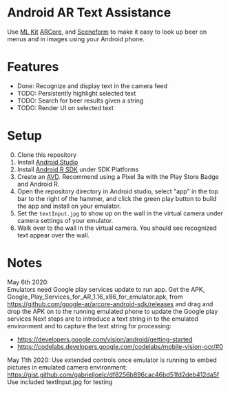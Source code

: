 # Android AR Text Assistance

Use [ML Kit](https://developers.google.com/ml-kit) [ARCore](https://developers.google.com/ar), and [Sceneform](https://github.com/google-ar/sceneform-android-sdk) to make it easy to look up beer on menus and in images using your Android phone.

# Features

- Done: Recognize and display text in the camera feed
- TODO: Persistently highlight selected text
- TODO: Search for beer results given a string
- TODO: Render UI on selected text

# Setup

0. Clone this repository
1. Install [Android Studio](https://developer.android.com/studio/install)
2. Install [Android R SDK](https://developer.android.com/studio/intro/update) under SDK Platforms 
3. Create an [AVD](https://developer.android.com/studio/run/managing-avds). Recommend using a Pixel 3a with the Play Store Badge and Android R. 
4. Open the repository directory in Android studio, select "app" in the top bar to the right of the hammer, and click the green play button to build the app and install on your emulator.
5. Set the `textInput.jpg` to show up on the wall in the virtual camera under camera settings of your emulator.
6. Walk over to the wall in the virtual camera. You should see recognized text appear over the wall.

# Notes

May 6th 2020:  
Emulators need Google play services update to run app.  Get the APK, Google_Play_Services_for_AR_1.16_x86_for_emulator.apk, from https://github.com/google-ar/arcore-android-sdk/releases and drag and drop the APK on to the running emulated phone to update the Google play services
Next steps are to introduce a text string in to the emulated environment and to capture the text string for processing:
  - https://developers.google.com/vision/android/getting-started
  - https://codelabs.developers.google.com/codelabs/mobile-vision-ocr/#0


May 11th 2020:
Use extended controls once emulator is running to embed pictures in emulated camera environment:
  https://gist.github.com/gabrieljoelc/df8256b896cac46bd51fd2deb412da5f
  Use included textInput.jpg for testing

